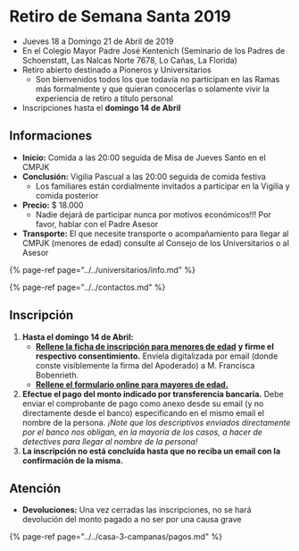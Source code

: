 # Retiro de Semana Santa 2019

* Jueves 18 a Domingo 21 de Abril de 2019
* En el Colegio Mayor Padre José Kentenich \(Seminario de los Padres de Schoenstatt, Las Nalcas Norte 7678, Lo Cañas, La Florida\)
* Retiro abierto destinado a Pioneros y Universitarios
  * Son bienvenidos todos los que todavía no participan en las Ramas más formalmente y que quieran conocerlas o solamente vivir la experiencia de retiro a título personal
* Inscripciones hasta el **domingo 14 de Abril**

## Informaciones

* **Inicio:** Comida a las 20:00 seguida de Misa de Jueves Santo en el CMPJK
* **Conclusión:** Vigilia Pascual a las 20:00 seguida de comida festiva
  * Los familiares están cordialmente invitados a participar en la Vigilia y comida posterior
* **Precio:** $ 18.000
  * Nadie dejará de participar nunca por motivos económicos!!! Por favor, hablar con el Padre Asesor
* **Transporte:** El que necesite transporte o acompañamiento para llegar al CMPJK \(menores de edad\) consulte al Consejo de los Universitarios o al Asesor

{% page-ref page="../../universitarios/info.md" %}

{% page-ref page="../../contactos.md" %}

## Inscripción

1. **Hasta el domingo 14 de Abril:**
   * [**Rellene la ficha de inscripción para menores de edad**](http://pentecostes.info/pioneros-retiross2019.pdf) **y firme el respectivo consentimiento.** Envíela digitalizada por email \(donde conste visiblemente la firma del Apoderado\) a M. Francisca Bobenrieth.
   * [**Rellene el formulario online para mayores de edad.**](https://forms.gle/LMj8WcTj11JGow4i7)
2. **Efectue el pago del monto indicado por transferencia bancaria.** Debe enviar el comprobante de pago como anexo desde su email \(y no directamente desde el banco\) especificando en el mismo email el nombre de la persona. _¡Note que los descriptivos enviados directamente por el banco nos obligan, en la mayoría de los casos, a hacer de detectives para llegar al nombre de la persona!_
3. **La inscripción no está concluída hasta que no reciba un email con la confirmación de la misma.**

## Atención

* **Devoluciones:** Una vez cerradas las inscripciones, no se hará devolución del monto pagado a no ser por una causa grave

{% page-ref page="../../casa-3-campanas/pagos.md" %}

